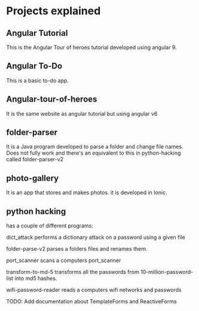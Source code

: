 # Projects explained

## Angular Tutorial

This is the Angular Tour of heroes tutorial developed using angular 9.

## Angular To-Do

This is a basic to-do app.

## Angular-tour-of-heroes

It is the same website as angular tutorial but using angular v6

## folder-parser

It is a Java program developed to parse a folder and change file names. Does not fully work and there's an equivalent to this in python-hacking called folder-parser-v2

## photo-gallery

It is an app that stores and makes photos. it is developed in Ionic.

## python hacking

has a couple of different programs:

dict_attack performs a dictionary attack on a password using a given file

folder-parse-v2 parses a folders files and renames them.

port_scanner scans a computers port_scanner

transform-to-md-5 transforms all the passwords from 10-million-password-list into md5 hashes.

wifi-password-reader reads a computers wifi networks and passwords



TODO: Add documentation about TemplateForms and ReactiveForms
